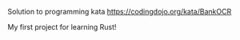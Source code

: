 Solution to programming kata https://codingdojo.org/kata/BankOCR

My first project for learning Rust!